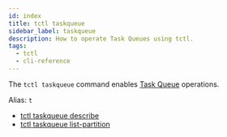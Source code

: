 ```yaml
---
id: index
title: tctl taskqueue
sidebar_label: taskqueue
description: How to operate Task Queues using tctl.
tags:
  - tctl
  - cli-reference
---
```


The `tctl taskqueue` command enables [Task Queue](/concepts/what-is-a-task-queue) operations.

Alias: `t`

- [tctl taskqueue describe](/tctl-v1/taskqueue/describe)
- [tctl taskqueue list-partition](/tctl-v1/taskqueue/list-partition)
